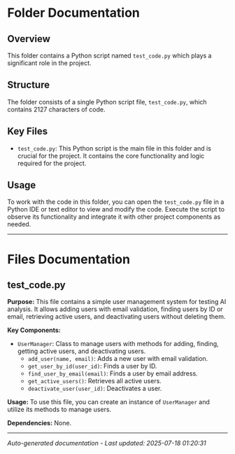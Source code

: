 # Folder Documentation

## Overview
This folder contains a Python script named `test_code.py` which plays a significant role in the project.

## Structure
The folder consists of a single Python script file, `test_code.py`, which contains 2127 characters of code.

## Key Files
- `test_code.py`: This Python script is the main file in this folder and is crucial for the project. It contains the core functionality and logic required for the project.

## Usage
To work with the code in this folder, you can open the `test_code.py` file in a Python IDE or text editor to view and modify the code. Execute the script to observe its functionality and integrate it with other project components as needed.

---

# Files Documentation

## test_code.py

**Purpose:** This file contains a simple user management system for testing AI analysis. It allows adding users with email validation, finding users by ID or email, retrieving active users, and deactivating users without deleting them.

**Key Components:**
- `UserManager`: Class to manage users with methods for adding, finding, getting active users, and deactivating users.
  - `add_user(name, email)`: Adds a new user with email validation.
  - `get_user_by_id(user_id)`: Finds a user by ID.
  - `find_user_by_email(email)`: Finds a user by email address.
  - `get_active_users()`: Retrieves all active users.
  - `deactivate_user(user_id)`: Deactivates a user.

**Usage:** To use this file, you can create an instance of `UserManager` and utilize its methods to manage users.

**Dependencies:** None.

---
*Auto-generated documentation - Last updated: 2025-07-18 01:20:31*
